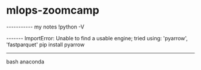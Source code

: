 # mlops-zoomcamp

----------- my notes
!python -V

------- ImportError: Unable to find a usable engine; tried using: 'pyarrow', 'fastparquet'
pip install pyarrow



----
bash anaconda